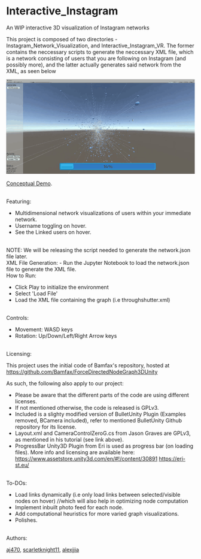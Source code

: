 # Interactive_Instagram
An WIP interactive 3D visualization of Instagram networks

This project is composed of two directories - Instagram_Network_Visualization, and Interactive_Instagram_VR. The former contains the neccessary scripts to generate the neccessary XML file, which is a network consisting of users that you are following on Instagram (and possibly more), and the latter actually generates said network from the XML, as seen below

![Interactive Instagram Simulation](https://github.com/aj470/Interactive_Instagram/blob/master/Interactive_Instagram_VR/visuals/network.gif)

[Conceptual Demo](https://plot.ly/~AyushJoshic973/30/instagram-network-visualization-by-ayush-joshi/).

<br>
Featuring:

- Multidimensional network visualizations of users within your immediate network.
- Username toggling on hover.
- See the Linked users on hover.


<br>
NOTE: We will be releasing the script needed to generate the network.json file later.

<br>
XML File Generation:
- Run the Jupyter Notebook to load the network.json file to generate the XML file.

<br>
How to Run:

- Click Play to initialize the environment
- Select 'Load File'
- Load the XML file containing the graph (i.e throughshutter.xml)

<br>
Controls:

- Movement: WASD keys
- Rotation: Up/Down/Left/Right Arrow keys

<br>
Licensing:

This project uses the initial code of Bamfax's repository, hosted at https://github.com/Bamfax/ForceDirectedNodeGraph3DUnity

As such, the following also apply to our project:

- Please be aware that the different parts of the code are using different licenses.
- If not mentioned otherwise, the code is released is GPLv3.
- Included is a slighty modified version of BulletUnity Plugin (Examples removed, BCamera included), refer to mentioned BulletUnity Github repository for its license.
- Layout.xml and CameraControlZeroG.cs from Jason Graves are GPLv3, as mentioned in his tutorial (see link above). 
- ProgressBar Unity3D Plugin from Eri is used as progress bar (on loading files). More info and licensing are available here:
      https://www.assetstore.unity3d.com/en/#!/content/30891
      https://eri-st.eu/

<br>
To-DOs:

- Load links dynamically (i.e only load links between selected/visible nodes on hover) //which will also help in optimizing node computation
- Implement inbuilt photo feed for each node.
- Add computational heuristics for more varied graph visualizations.
- Polishes.

<br>
Authors:

[aj470](https://github.com/aj470), 
[scarletknight11](https://github.com/scarletknight11),
[alexjjia](https://github.com/alexjjia)
